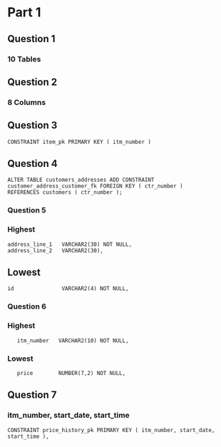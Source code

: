 # Part 1
## Question 1
### 10 Tables

## Question 2
### 8 Columns

## Question 3
~~~ 
CONSTRAINT item_pk PRIMARY KEY ( itm_number ) 
~~~

## Question 4
~~~ 
ALTER TABLE customers_addresses ADD CONSTRAINT customer_address_customer_fk FOREIGN KEY ( ctr_number )
REFERENCES customers ( ctr_number );
~~~

### Question 5
### Highest
~~~ 
address_line_1   VARCHAR2(30) NOT NULL,
address_line_2   VARCHAR2(30),
~~~

## Lowest
~~~
id               VARCHAR2(4) NOT NULL,
~~~

### Question 6
### Highest
~~~
   itm_number   VARCHAR2(10) NOT NULL,
~~~

### Lowest
~~~
   price        NUMBER(7,2) NOT NULL,
~~~

## Question 7
### itm_number, start_date, start_time
~~~
CONSTRAINT price_history_pk PRIMARY KEY ( itm_number, start_date, start_time ),
~~~
